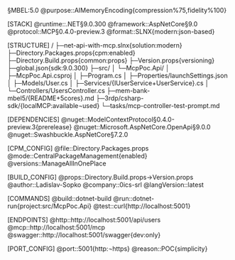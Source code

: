 §MBEL:5.0
@purpose::AIMemoryEncoding{compression%75,fidelity%100}

[STACK]
@runtime::.NET§9.0.300
@framework::AspNetCore§9.0
@protocol::MCP§0.4.0-preview.3
@format::SLNX{modern:json-based}

[STRUCTURE]
/
├─net-api-with-mcp.slnx{solution:modern}
├─Directory.Packages.props{cpm:enabled}
├─Directory.Build.props{common:props}
├─Version.props{versioning}
├─global.json{sdk:9.0.300}
├─src/
│ └─McpPoc.Api/
│   ├─McpPoc.Api.csproj
│   ├─Program.cs
│   ├─Properties/launchSettings.json
│   ├─Models/User.cs
│   ├─Services/{IUserService+UserService}.cs
│   └─Controllers/UsersController.cs
├─mem-bank-mbel5/{README+5cores}.md
├─3rdp/csharp-sdk/{localMCP:available¬used}
└─tasks/mcp-controller-test-prompt.md

[DEPENDENCIES]
@nuget::ModelContextProtocol§0.4.0-preview.3{prerelease}
@nuget::Microsoft.AspNetCore.OpenApi§9.0.0
@nuget::Swashbuckle.AspNetCore§7.2.0

[CPM_CONFIG]
@file::Directory.Packages.props
@mode::CentralPackageManagement{enabled}
@versions::ManageAllInOnePlace

[BUILD_CONFIG]
@props::Directory.Build.props→Version.props
@author::Ladislav-Sopko
@company::0ics-srl
@langVersion::latest

[COMMANDS]
@build::dotnet-build
@run::dotnet-run{project:src/McpPoc.Api}
@test::curl{http://localhost:5001}

[ENDPOINTS]
@http::http://localhost:5001/api/users
@mcp::http://localhost:5001/mcp
@swagger::http://localhost:5001/swagger{dev:only}

[PORT_CONFIG]
@port::5001{http:¬https}
@reason::POC{simplicity}
